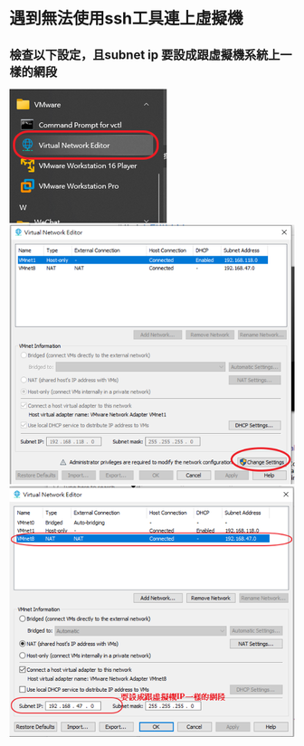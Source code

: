 # 遇到無法使用ssh工具連上虛擬機

## 檢查以下設定，且subnet ip 要設成跟虛擬機系統上一樣的網段

![036](vm/1.png)
![036](vm/2.png)
![036](vm/3.png)